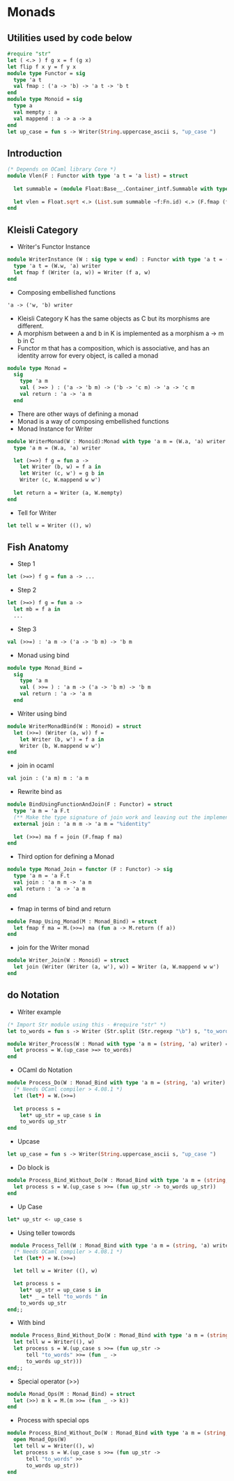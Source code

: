 # Monads
## Utilities used by code below
```ocaml
#require "str"
let ( <.> ) f g x = f (g x)
let flip f x y = f y x
module type Functor = sig
  type 'a t
  val fmap : ('a -> 'b) -> 'a t -> 'b t
end
module type Monoid = sig
  type a
  val mempty : a
  val mappend : a -> a -> a
end
let up_case = fun s -> Writer(String.uppercase_ascii s, "up_case ")
```
## Introduction
```ocaml
(* Depends on OCaml library Core *)
module Vlen(F : Functor with type 'a t = 'a list) = struct
  
  let summable = (module Float:Base__.Container_intf.Summable with type t = float)
  
  let vlen = Float.sqrt <.> (List.sum summable ~f:Fn.id) <.> (F.fmap (flip Float.int_pow 2))
end
```
## Kleisli Category
- Writer's Functor Instance
```ocaml
module WriterInstance (W : sig type w end) : Functor with type 'a t = (W.w, 'a) writer = struct
  type 'a t = (W.w, 'a) writer
  let fmap f (Writer (a, w)) = Writer (f a, w)
end
```
- Composing embellished functions
```OCaml
'a -> ('w, 'b) writer
```
- Kleisli Category K has the same objects as C but its morphisms are different.
- A morphism between a and b in K is implemented as a morphism a -> m b in C
- Functor m that has a composition, which is associative, and has an identity arrow for every object, is called a monad
```ocaml
module type Monad =
  sig
    type 'a m
    val ( >=> ) : ('a -> 'b m) -> ('b -> 'c m) -> 'a -> 'c m
    val return : 'a -> 'a m
  end
```
- There are other ways of defining a monad
- Monad is a way of composing embellished functions
- Monad Instance for Writer
```ocaml
module WriterMonad(W : Monoid):Monad with type 'a m = (W.a, 'a) writer = struct
  type 'a m = (W.a, 'a) writer

  let (>=>) f g = fun a ->
    let Writer (b, w) = f a in
    let Writer (c, w') = g b in
    Writer (c, W.mappend w w')
 
  let return a = Writer (a, W.mempty)
end
```
- Tell for Writer
```ocaml
let tell w = Writer ((), w)
```
## Fish Anatomy
- Step 1
```OCaml
let (>=>) f g = fun a -> ...
```
- Step 2
```OCaml
let (>=>) f g = fun a -> 
  let mb = f a in
  ...
```
- Step 3
```OCaml
val (>>=) : 'a m -> ('a -> 'b m) -> 'b m
```
- Monad using bind
```ocaml
module type Monad_Bind =
  sig
    type 'a m
    val ( >>= ) : 'a m -> ('a -> 'b m) -> 'b m
    val return : 'a -> 'a m
  end
```
- Writer using bind
```ocaml
module WriterMonadBind(W : Monoid) = struct
  let (>>=) (Writer (a, w)) f = 
    let Writer (b, w') = f a in
    Writer (b, W.mappend w w')
end
```
- join in ocaml
```OCaml
val join : ('a m) m : 'a m
```
- Rewrite bind as
```ocaml
module BindUsingFunctionAndJoin(F : Functor) = struct
  type 'a m = 'a F.t
  (** Make the type signature of join work and leaving out the implementation *)
  external join : 'a m m -> 'a m = "%identity"
  
  let (>>=) ma f = join (F.fmap f ma)
end
```
- Third option for defining a Monad
```ocaml
module type Monad_Join = functor (F : Functor) -> sig
  type 'a m = 'a F.t
  val join : 'a m m -> 'a m
  val return : 'a -> 'a m
end
```
- fmap in terms of bind and return
```ocaml
module Fmap_Using_Monad(M : Monad_Bind) = struct
  let fmap f ma = M.(>>=) ma (fun a -> M.return (f a))
end
```
- join for the Writer monad
```ocaml
module Writer_Join(W : Monoid) = struct
  let join (Writer (Writer (a, w'), w)) = Writer (a, W.mappend w w')
end
```
## do Notation
- Writer example
```ocaml
(* Import Str module using this - #require "str" *)
let to_words = fun s -> Writer (Str.split (Str.regexp "\b") s, "to_words")

module Writer_Process(W : Monad with type 'a m = (string, 'a) writer) = struct
  let process = W.(up_case >=> to_words)
end
```
- OCaml do Notation
```ocaml
module Process_Do(W : Monad_Bind with type 'a m = (string, 'a) writer) = struct
  (* Needs OCaml compiler > 4.08.1 *)
  let (let*) = W.(>>=)
  
  let process s = 
    let* up_str = up_case s in
    to_words up_str
end
```
- Upcase 
```ocaml
let up_case = fun s -> Writer(String.uppercase_ascii s, "up_case ")
```
- Do block is 
```ocaml
module Process_Bind_Without_Do(W : Monad_Bind with type 'a m = (string, 'a) writer) = struct
  let process s = W.(up_case s >>= (fun up_str -> to_words up_str))
end
```
- Up Case
```OCaml
let* up_str <- up_case s
```
- Using teller towords
```ocaml
 module Process_Tell(W : Monad_Bind with type 'a m = (string, 'a) writer) = struct
  (* Needs OCaml compiler > 4.08.1 *)
  let (let*) = W.(>>=)

  let tell w = Writer ((), w)

  let process s = 
    let* up_str = up_case s in
    let* _ = tell "to_words " in
    to_words up_str
end;;
```
- With bind
```ocaml
 module Process_Bind_Without_Do(W : Monad_Bind with type 'a m = (string, 'a) writer) = struct
  let tell w = Writer((), w)  
  let process s = W.(up_case s >>= (fun up_str -> 
      tell "to_words" >>= (fun _ -> 
      to_words up_str)))
end;;
```
- Special operator (>>)
```ocaml
module Monad_Ops(M : Monad_Bind) = struct
  let (>>) m k = M.(m >>= (fun _ -> k))
end
```
- Process with special ops
```ocaml
module Process_Bind_Without_Do(W : Monad_Bind with type 'a m = (string, 'a) writer) = struct
  open Monad_Ops(W)
  let tell w = Writer((), w)  
  let process s = W.(up_case s >>= (fun up_str -> 
      tell "to_words" >> 
      to_words up_str))
end
```
